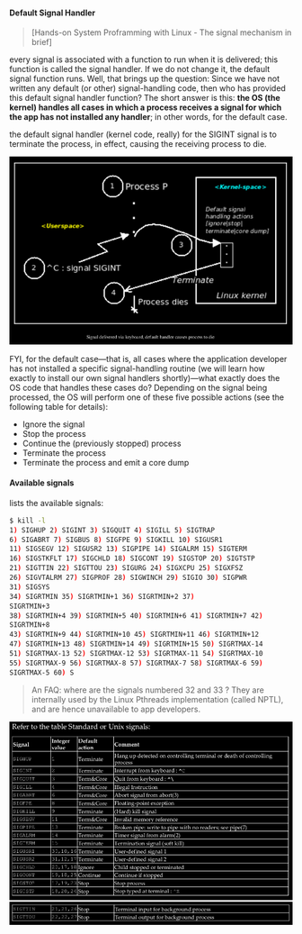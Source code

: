 


#### Default Signal Handler

> [Hands-on System Proframming with Linux - The signal mechanism in brief]


every signal is associated with a function to run
when it is delivered; this function is called the signal handler. If we do not change it,
the default signal function runs. Well, that brings up the question: Since we have not
written any default (or other) signal-handling code, then who has provided this
default signal handler function? The short answer is this: **the OS (the kernel) handles all cases in which a process receives a signal for which the app has not installed any handler**; in other words, for the default case.

the default signal handler (kernel code, really) for the SIGINT signal is to terminate the process, in effect, causing the receiving process to die.

![](signaling-intro.assets/default-signal-handler.png)




FYI, for the default case—that is, all cases where the application developer has not
installed a specific signal-handling routine (we will learn how exactly to install our
own signal handlers shortly)—what exactly does the OS code that handles these cases
do? Depending on the signal being processed, the OS will perform one of these five
possible actions (see the following table for details):
* Ignore the signal
* Stop the process
* Continue the (previously stopped) process
* Terminate the process
* Terminate the process and emit a core dump

#### Available signals
lists the available signals:
```bash
$ kill -l
1) SIGHUP 2) SIGINT 3) SIGQUIT 4) SIGILL 5) SIGTRAP
6) SIGABRT 7) SIGBUS 8) SIGFPE 9) SIGKILL 10) SIGUSR1
11) SIGSEGV 12) SIGUSR2 13) SIGPIPE 14) SIGALRM 15) SIGTERM
16) SIGSTKFLT 17) SIGCHLD 18) SIGCONT 19) SIGSTOP 20) SIGTSTP
21) SIGTTIN 22) SIGTTOU 23) SIGURG 24) SIGXCPU 25) SIGXFSZ
26) SIGVTALRM 27) SIGPROF 28) SIGWINCH 29) SIGIO 30) SIGPWR
31) SIGSYS
34) SIGRTMIN 35) SIGRTMIN+1 36) SIGRTMIN+2 37)
SIGRTMIN+3
38) SIGRTMIN+4 39) SIGRTMIN+5 40) SIGRTMIN+6 41) SIGRTMIN+7 42)
SIGRTMIN+8
43) SIGRTMIN+9 44) SIGRTMIN+10 45) SIGRTMIN+11 46) SIGRTMIN+12
47) SIGRTMIN+13 48) SIGRTMIN+14 49) SIGRTMIN+15 50) SIGRTMAX-14
51) SIGRTMAX-13 52) SIGRTMAX-12 53) SIGRTMAX-11 54) SIGRTMAX-10
55) SIGRTMAX-9 56) SIGRTMAX-8 57) SIGRTMAX-7 58) SIGRTMAX-6 59)
SIGRTMAX-5 60) S
```

> An FAQ: where are the signals numbered 32 and 33 ?  They are internally used by the Linux Pthreads implementation (called NPTL), and are hence unavailable to app developers.

![](signaling-intro.assets/2021-10-12-17-46-15.png)
![](signaling-intro.assets/2021-10-12-17-46-50.png)

